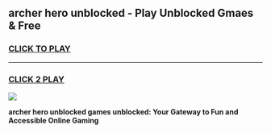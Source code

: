 
## archer hero unblocked - Play Unblocked Gmaes & Free
<h3>
<a href="https://news.freeplayer.one?title=archer_hero_unblocked&ref=16F">CLICK TO PLAY</a></h3>
<hr>

<h3>
<a href="https://news.freeplayer.one?title=archer_hero_unblocked&ref=16F">CLICK 2 PLAY</a>
  
</h3>

<a href="https://news.freeplayer.one?title=archer_hero_unblocked&ref=16F/"><img src="https://clearcache.store/games.png"></a>


**archer hero unblocked games unblocked: Your Gateway to Fun and Accessible Online Gaming**
